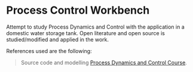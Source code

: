 # Process Control Workbench

Attempt to study Process Dynamics and Control with the application in a domestic water storage tank.
Open literature and open source is studied/modified and applied in the work.



References used are the following:
> Source code and modelling [Process Dynamics and Control Course](https://apmonitor.com/pdc).
> 